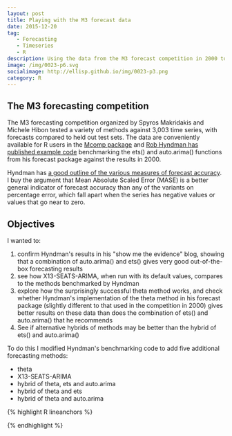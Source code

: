 ```yaml
---
layout: post
title: Playing with the M3 forecast data
date: 2015-12-20
tag: 
   - Forecasting
   - Timeseries
   - R
description: Using the data from the M3 forecast competition in 2000 to benchmark the forecasting capability of X13-SEATS-ARIMA with its default values gives disappointing results, and confirms Rob Hyndman's finding that the best simple approach to forecasting in R is a hybrid of methods from the {forecast} package.
image: /img/0023-p6.svg
socialimage: http://ellisp.github.io/img/0023-p3.png
category: R
---
```

## The M3 forecasting competition
The M3 forecasting competition organized by Spyros Makridakis and Michele Hibon tested a variety of methods against 3,003 time series, with forecasts compared to held out test sets.  The data are conveniently available for R users in the [Mcomp package](https://cran.r-project.org/web/packages/Mcomp/index.html) and [Rob Hyndman has published example code](http://robjhyndman.com/hyndsight/show-me-the-evidence/) benchmarking the ets() and auto.arima() functions from his forecast package against the results in 2000.

Hyndman has [a good outline of the various measures of forecast accuracy](http://www.robjhyndman.com/papers/forecast-accuracy.pdf).  I buy the argument that Mean Absolute Scaled Error (MASE) is a better general indicator of forecast accuracy than any of the variants on percentage error, which fall apart when the series has negative values or values that go near to zero.  

## Objectives
I wanted to:

1. confirm Hyndman's results in his "show me the evidence" blog, showing that a combination of auto.arima() and ets() gives very good out-of-the-box forecasting results
2. see how X13-SEATS-ARIMA, when run with its default values, compares to the methods benchmarked by Hyndman
3. explore how the surprisingly successful theta method works, and check whether Hyndman's implementation of the theta method in his forecast package (slightly different to that used in the competition in 2000) gives better results on these data than does the combination of ets() and auto.arima() that he recommends
4. See if alternative hybrids of methods may be better than the hybrid of ets() and auto.arima()

To do this I modified Hyndman's benchmarking code to add five additional forecasting methods:

* theta
* X13-SEATS-ARIMA
* hybrid of theta, ets and auto.arima
* hybrid of theta and ets
* hybrid of theta and auto.arima



{% highlight R lineanchors %}

{% endhighlight %}